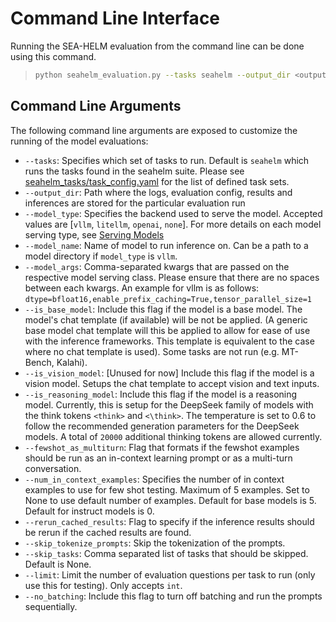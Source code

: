 # Command Line Interface
Running the SEA-HELM evaluation from the command line can be done using this command.
> ```bash
> python seahelm_evaluation.py --tasks seahelm --output_dir <output_dir> --model_type vllm --model_name <model_name> --model_args "dtype=bfloat16,enable_prefix_caching=True,tensor_parallel_size=1"
> ```

## Command Line Arguments
The following command line arguments are exposed to customize the running of the model evaluations:
* `--tasks`: Specifies which set of tasks to run. Default is `seahelm` which runs the tasks found in the seahelm suite. Please see [seahelm_tasks/task_config.yaml](../seahelm_tasks/task_config.yaml) for the list of defined task sets.
* `--output_dir`: Path where the logs, evaluation config, results and inferences are stored for the particular evaluation run
* `--model_type`: Specifies the backend used to serve the model. Accepted values are [`vllm`, `litellm`, `openai`, `none`]. For more details on each model serving type, see [Serving Models](serving_models.md)
* `--model_name`: Name of model to run inference on. Can be a path to a model directory if `model_type` is `vllm`.
* `--model_args`: Comma-separated kwargs that are passed on the respective model serving class. Please ensure that there are no spaces between each kwargs. An example for vllm is as follows: `dtype=bfloat16,enable_prefix_caching=True,tensor_parallel_size=1`
* `--is_base_model`: Include this flag if the model is a base model. The model's chat template (if available) will be not be applied. (A generic base model chat template will this be applied to allow for ease of use with the inference frameworks. This template is equivalent to the case where no chat template is used). Some tasks are not run (e.g. MT-Bench, Kalahi).
* `--is_vision_model`: [Unused for now] Include this flag if the model is a vision model. Setups the chat template to accept vision and text inputs.
* `--is_reasoning_model`: Include this flag if the model is a reasoning model. Currently, this is setup for the DeepSeek family of models with the think tokens `<think>` and `<\think>`. The temperature is set to 0.6 to follow the recommended generation parameters for the DeepSeek models. A total of `20000` additional thinking tokens are allowed currently.
* `--fewshot_as_multiturn`: Flag that formats if the fewshot examples should be run as an in-context learning prompt or as a multi-turn conversation.
* `--num_in_context_examples`: Specifies the number of in context examples to use for few shot testing. Maximum of 5 examples. Set to None to use default number of examples. Default for base models is 5. Default for instruct models is 0.
* `--rerun_cached_results`: Flag to specify if the inference results should be rerun if the cached results are found.
* `--skip_tokenize_prompts`: Skip the tokenization of the prompts.
* `--skip_tasks`: Comma separated list of tasks that should be skipped. Default is None.
* `--limit`: Limit the number of evaluation questions per task to run (only use this for testing). Only accepts `int`.
* `--no_batching`: Include this flag to turn off batching and run the prompts sequentially.
